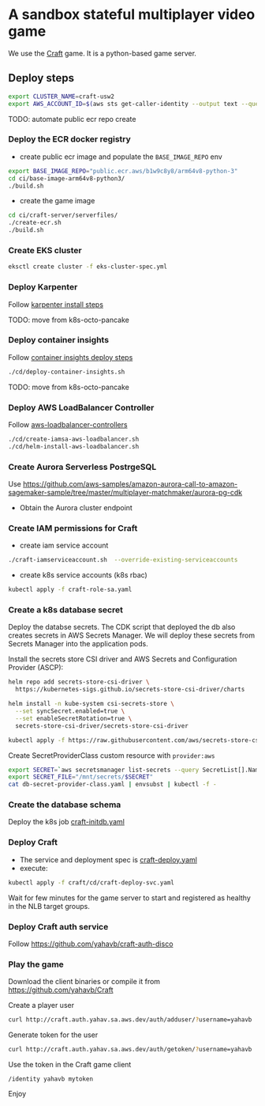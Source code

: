# A sandbox stateful multiplayer video game 

We use the [Craft](https://www.michaelfogleman.com/projects/craft/) game. It is a python-based game server.

## Deploy steps

```bash
export CLUSTER_NAME=craft-usw2
export AWS_ACCOUNT_ID=$(aws sts get-caller-identity --output text --query Account)
```

TODO: automate public ecr repo create
### Deploy the ECR docker registry 
* create public ecr image and populate the `BASE_IMAGE_REPO` env
```bash
export BASE_IMAGE_REPO="public.ecr.aws/b1w9c8y8/arm64v8-python-3"
cd ci/base-image-arm64v8-python3/
./build.sh
```
* create the game image

```bash
cd ci/craft-server/serverfiles/
./create-ecr.sh
./build.sh
```

### Create EKS cluster
```bash
eksctl create cluster -f eks-cluster-spec.yml
```

### Deploy Karpenter
Follow [karpenter install steps](https://karpenter.sh/v0.20.0/getting-started/getting-started-with-eksctl/)

TODO: move from k8s-octo-pancake
### Deploy container insights
Follow [container insights deploy steps](https://docs.aws.amazon.com/AmazonCloudWatch/latest/monitoring/Container-Insights-setup-EKS-quickstart.html)
```bash
./cd/deploy-container-insights.sh
```

TODO: move from k8s-octo-pancake
### Deploy AWS LoadBalancer Controller
Follow [aws-loadbalancer-controllers](https://docs.aws.amazon.com/eks/latest/userguide/aws-load-balancer-controller.html)
```bash
./cd/create-iamsa-aws-loadbalancer.sh
./cd/helm-install-aws-loadbalancer.sh
```

### Create Aurora Serverless PostrgeSQL 
Use https://github.com/aws-samples/amazon-aurora-call-to-amazon-sagemaker-sample/tree/master/multiplayer-matchmaker/aurora-pg-cdk
* Obtain the Aurora cluster endpoint

### Create IAM permissions for Craft

* create iam service account
```bash
./craft-iamserviceaccount.sh  --override-existing-serviceaccounts
```

* create k8s service accounts (k8s rbac)
```bash
kubectl apply -f craft-role-sa.yaml 
```

### Create a k8s database secret 
Deploy the databse secrets. The CDK script that deployed the db also creates secrets in AWS Secrets Manager. We will deploy these secrets from Secrets Manager into the application pods.

Install the secrets store CSI driver and AWS Secrets and Configuration Provider (ASCP):

```bash
helm repo add secrets-store-csi-driver \
  https://kubernetes-sigs.github.io/secrets-store-csi-driver/charts

helm install -n kube-system csi-secrets-store \
  --set syncSecret.enabled=true \
  --set enableSecretRotation=true \
  secrets-store-csi-driver/secrets-store-csi-driver

kubectl apply -f https://raw.githubusercontent.com/aws/secrets-store-csi-driver-provider-aws/main/deployment/aws-provider-installer.yaml
```

Create SecretProviderClass custom resource with `provider:aws`

```bash
export SECRET=`aws secretsmanager list-secrets --query SecretList[].Name --output text` 
export SECRET_FILE="/mnt/secrets/$SECRET"
cat db-secret-provider-class.yaml | envsubst | kubectl -f -
```

### Create the database schema
Deploy the k8s job [craft-initdb.yaml](./cd/craft-initdb.yaml)

### Deploy Craft 
* The service and deployment spec is [craft-deploy.yaml](https://github.com/yahavb/k8s-octo-pancake-config/blob/main/clusters/craft-usw2/default/craft-deploy-svc.yaml)
* execute:
```bash
kubectl apply -f craft/cd/craft-deploy-svc.yaml
```

Wait for few minutes for the game server to start and registered as healthy in the NLB target groups. 

### Deploy Craft auth service 
Follow https://github.com/yahavb/craft-auth-disco


### Play the game
Download the client binaries or compile it from https://github.com/yahavb/Craft

Create a player user 
```bash
curl http://craft.auth.yahav.sa.aws.dev/auth/adduser/?username=yahavb
```

Generate token for the user
```bash
curl http://craft.auth.yahav.sa.aws.dev/auth/getoken/?username=yahavb
```

Use the token in the Craft game client 

```
/identity yahavb mytoken
```

Enjoy
